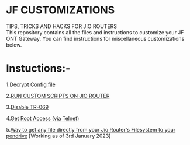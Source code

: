 # JF CUSTOMIZATIONS
TIPS, TRICKS AND HACKS FOR JIO ROUTERS <br />
This repository contains all the files and instructions to customize your JF ONT Gateway. You can find instructions for miscellaneous customizations below. <br />
# Instuctions:-

1.[Decrypt Config file](https://github.com/Naitik1208/JF-ROUTER/blob/main/Instructions/Decrypt%20Config%20File.md)

2.[RUN CUSTOM SCRIPTS ON JIO ROUTER](https://github.com/Naitik1208/JF-ROUTER/blob/main/Instructions/Run%20Custom%20Scripts%20On%20Your%20Router.md)

3.[Disable TR-069](https://github.com/Naitik1208/JF-ROUTER/blob/main/Instructions/Disable%20TR-069.md)

4.[Get Root Access (via Telnet)](https://github.com/Naitik1208/JF-ROUTER/blob/main/Instructions/Get-Root-Access-JF-ONT-Home-Gateway.md)

5.[Way to get any file directly from your Jio Router's Filesystem to your pendrive](https://github.com/Naitik1208/JF-ROUTER/blob/main/Instructions/Way%20to%20get%20any%20file%20directly%20from%20your%20Jio%20Router's%20Filesystem%20to%20your%20pendrive.md) [Working as of 3rd January 2023] <br />
